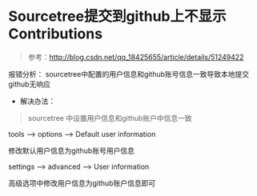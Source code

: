 # Sourcetree提交到github上不显示Contributions

> 参考：http://blog.csdn.net/qq_18425655/article/details/51249422

报错分析： sourcetree中配置的用户信息和github账号信息一致导致本地提交github无响应

- 解决办法：

> sourcetree 中设置用户信息和github账户中信息一致

tools --> options --> Default user information

修改默认用户信息为github账号用户信息

settings --> advanced --> User information

高级选项中修改用户信息为github账户信息即可
